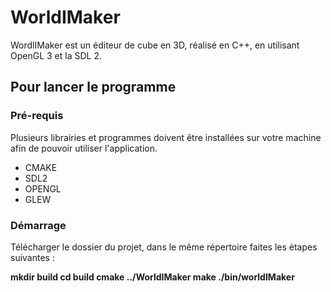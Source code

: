 # WorldIMaker

WordlIMaker est un éditeur de cube en 3D, réalisé en C++, en utilisant OpenGL 3 et la SDL 2. 

## Pour lancer le programme

### Pré-requis 

Plusieurs librairies et programmes doivent être installées sur votre machine afin de pouvoir utiliser l'application. 

- CMAKE
- SDL2
- OPENGL 
- GLEW 

### Démarrage 

Télécharger le dossier du projet, dans le même répertoire faites les étapes suivantes : 

**mkdir build
cd build
cmake ../WorldIMaker
make 
./bin/worldIMaker**